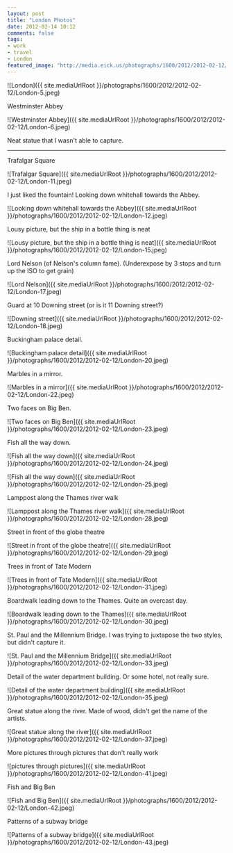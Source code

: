 ```yaml
---
layout: post
title: "London Photos"
date: 2012-02-14 10:12
comments: false
tags:
- work
- travel
- London
featured_image: "http://media.eick.us/photographs/1600/2012/2012-02-12/London-5.jpeg"
---
```

![London]({{ site.mediaUrlRoot }}/photographs/1600/2012/2012-02-12/London-5.jpeg)


Westminster Abbey

![Westminster Abbey]({{ site.mediaUrlRoot }}/photographs/1600/2012/2012-02-12/London-6.jpeg)


Neat statue that I wasn't able to capture.

---
Trafalgar Square

![Trafalgar Square]({{ site.mediaUrlRoot }}/photographs/1600/2012/2012-02-12/London-11.jpeg)


I just liked the fountain! Looking down whitehall towards the Abbey.

![Looking down whitehall towards the Abbey]({{ site.mediaUrlRoot }}/photographs/1600/2012/2012-02-12/London-12.jpeg)


Lousy picture, but the ship in a bottle thing is neat

![Lousy picture, but the ship in a bottle thing is neat]({{ site.mediaUrlRoot }}/photographs/1600/2012/2012-02-12/London-15.jpeg)


Lord Nelson (of Nelson's column fame).  (Underexpose by 3 stops and turn up the ISO to get grain)

![Lord Nelson]({{ site.mediaUrlRoot }}/photographs/1600/2012/2012-02-12/London-17.jpeg)


Guard at 10 Downing street (or is it 11 Downing street?)

![Downing street]({{ site.mediaUrlRoot }}/photographs/1600/2012/2012-02-12/London-18.jpeg)


Buckingham palace detail.

![Buckingham palace detail]({{ site.mediaUrlRoot }}/photographs/1600/2012/2012-02-12/London-20.jpeg)


Marbles in a mirror.

![Marbles in a mirror]({{ site.mediaUrlRoot }}/photographs/1600/2012/2012-02-12/London-22.jpeg)


Two faces on Big Ben.

![Two faces on Big Ben]({{ site.mediaUrlRoot }}/photographs/1600/2012/2012-02-12/London-23.jpeg)


Fish all the way down.

![Fish all the way down]({{ site.mediaUrlRoot }}/photographs/1600/2012/2012-02-12/London-24.jpeg)


![Fish all the way down]({{ site.mediaUrlRoot }}/photographs/1600/2012/2012-02-12/London-25.jpeg)


Lamppost along the Thames river walk

![Lamppost along the Thames river walk]({{ site.mediaUrlRoot }}/photographs/1600/2012/2012-02-12/London-28.jpeg)


Street in front of the globe theatre

![Street in front of the globe theatre]({{ site.mediaUrlRoot }}/photographs/1600/2012/2012-02-12/London-29.jpeg)


Trees in front of Tate Modern

![Trees in front of Tate Modern]({{ site.mediaUrlRoot }}/photographs/1600/2012/2012-02-12/London-31.jpeg)


Boardwalk leading down to the Thames.  Quite an overcast day.

![Boardwalk leading down to the Thames]({{ site.mediaUrlRoot }}/photographs/1600/2012/2012-02-12/London-30.jpeg)


St. Paul and the Millennium Bridge.  I was trying to juxtapose the two styles, but didn't capture it.

![St. Paul and the Millennium Bridge]({{ site.mediaUrlRoot }}/photographs/1600/2012/2012-02-12/London-33.jpeg)


Detail of the water department building.  Or some hotel, not really sure.

![Detail of the water department building]({{ site.mediaUrlRoot }}/photographs/1600/2012/2012-02-12/London-35.jpeg)


Great statue along the river.  Made of wood, didn't get the name of the artists.

![Great statue along the river]({{ site.mediaUrlRoot }}/photographs/1600/2012/2012-02-12/London-37.jpeg)


More pictures through pictures that don't really work

![pictures through pictures]({{ site.mediaUrlRoot }}/photographs/1600/2012/2012-02-12/London-41.jpeg)


Fish and Big Ben

![Fish and Big Ben]({{ site.mediaUrlRoot }}/photographs/1600/2012/2012-02-12/London-42.jpeg)


Patterns of a subway bridge

![Patterns of a subway bridge]({{ site.mediaUrlRoot }}/photographs/1600/2012/2012-02-12/London-43.jpeg)

